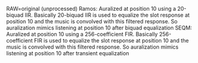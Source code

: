 RAW=original (unprocessed)
Ramos: Auralized at position 10 using a 20-biquad IIR. Basically 20-biquad IIR is used to equalize the slot response at position 10 and the music is convolved with this filtered response. So auralization mimics listening at position 10 after biquad equalization
SEQM: Auralized at position 10 using a 256-coefficient FIR. Basically 256-coefficient FIR is used to equalize the slot response at position 10 and the music is convolved with this filtered response. So auralization mimics listening at position 10 after transient equalization
